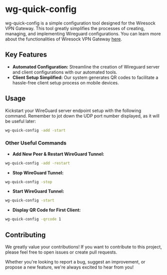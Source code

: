 # wg-quick-config

wg-quick-config is a simple configuration tool designed for the Wiresock VPN Gateway. This tool greatly simplifies the processes of creating, managing, and implementing Wireguard configurations. You can learn more about the functionalities of Wiresock VPN Gateway [here](https://www.wiresock.net/wiresock-vpn-gateway/).

## Key Features
- **Automated Configuration:** Streamline the creation of Wireguard server and client configurations with our automated tools.
- **Client Setup Simplified:** Our system generates QR codes to facilitate a hassle-free client setup process on mobile devices.

## Usage

Kickstart your WireGuard server endpoint setup with the following command. Remember to jot down the UDP port number displayed, as it will be useful later:

```bash
wg-quick-config -add -start
```

### Other Useful Commands

- **Add New Peer & Restart WireGuard Tunnel:** 
```bash
wg-quick-config -add -restart
```
- **Stop WireGuard Tunnel:** 
```bash
wg-quick-config -stop
```
- **Start WireGuard Tunnel:** 
```bash
wg-quick-config -start
```
- **Display QR Code for First Client:** 
```bash
wg-quick-config -qrcode 1
```

## Contributing

We greatly value your contributions! If you want to contribute to this project, please feel free to open issues or create pull requests.

Whether you're looking to report a bug, suggest an improvement, or propose a new feature, we're always excited to hear from you!
